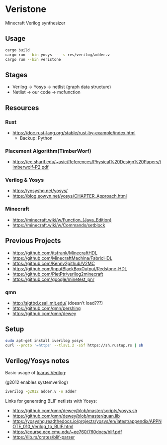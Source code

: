 # Veristone

Minecraft Verilog synthesizer

## Usage

```bash
cargo build
cargo run --bin yosys -- -s res/verilog/adder.v
cargo run --bin veristone
```

## Stages
 - Verilog -> Yosys -> netlist (graph data structure)
 - Netlist -> our code -> mcfunction

## Resources
### Rust
 - https://doc.rust-lang.org/stable/rust-by-example/index.html
    - Backup: Python
### Placement Algorithm(TimberWorf)
 - https://ee.sharif.edu/~asic/References/Physical%20Design%20Papers/timberwolf-P2.pdf

### Verilog & Yosys
 - https://yosyshq.net/yosys/
 - https://blog.eowyn.net/yosys/CHAPTER_Approach.html

### Minecraft
 - https://minecraft.wiki/w/Function_(Java_Edition)
 - https://minecraft.wiki/w/Commands/setblock

## Previous Projects
 - https://github.com/itsfrank/MinecraftHDL
 - https://github.com/MinecraftMachina/FabricHDL
 - https://github.com/Kenny2github/V2MC
 - https://github.com/InputBlackBoxOutput/Redstone-HDL
 - https://github.com/PietPtr/verilog2minecraft
 - https://github.com/google/minetest_pnr

### qmn
 - http://sigtbd.csail.mit.edu/ (doesn't load???)
 - https://github.com/qmn/pershing
 - https://github.com/qmn/dewey

## Setup

```bash
sudo apt-get install iverilog yosys
curl --proto '=https' --tlsv1.2 -sSf https://sh.rustup.rs | sh
```

## Verilog/Yosys notes

Basic usage of [Icarus Verilog](https://github.com/steveicarus/iverilog):

(g2012 enables systemverilog)
```bash
iverilog -g2012 adder.v -o adder
```

Links for generating BLIF netlists with Yosys:
 - https://github.com/qmn/dewey/blob/master/scripts/yosys.sh
 - https://github.com/qmn/dewey/blob/master/quan.lib
 - https://yosyshq.readthedocs.io/projects/yosys/en/latest/appendix/APPNOTE_010_Verilog_to_BLIF.html
 - https://course.ece.cmu.edu/~ee760/760docs/blif.pdf
 - https://lib.rs/crates/blif-parser
